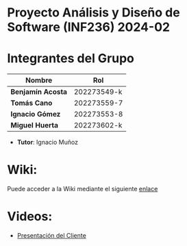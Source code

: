 # Proyecto Análisis y Diseño de Software (INF236) 2024-02

# Integrantes del Grupo

| Nombre             | Rol                      |
|--------------------|--------------------------|
| **Benjamín Acosta**| 202273549-k              |
| **Tomás Cano**     | 202273559-7              |
| **Ignacio Gómez**  | 202273553-8              |
| **Miguel Huerta**  | 202273602-k              |

* **Tutor**: Ignacio Muñoz

# Wiki:
Puede acceder a la Wiki mediante el siguiente [enlace](https://github.com/Neichoo/GRUPO6-2024-PROYINF/wiki)

# Videos:
* [Presentación del Cliente](https://youtu.be/abJau21SDIk?si=tvCJ4hAYGWEmOwB1)
